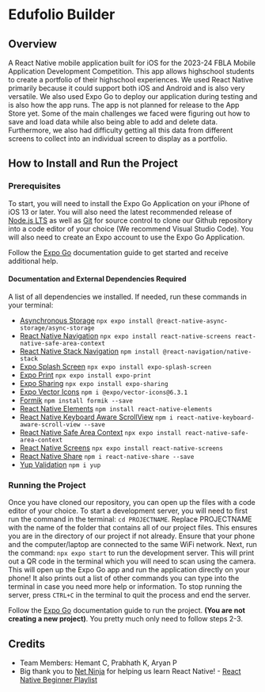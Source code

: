 # Edufolio Builder  
## Overview
A React Native mobile application built for iOS for the 2023-24 FBLA Mobile Application Development Competition. This app allows highschool students to create a portfolio of their highschool experiences. We used React Native primarily because it could support both iOS and Android and is also very versatile. We also used Expo Go to deploy our application during testing and is also how the app runs. The app is not planned for release to the App Store yet. Some of the main challenges we faced were figuring out how to save and load data while also being able to add and delete data. Furthermore, we also had difficulty getting all this data from different screens to collect into an individual screen to display as a portfolio.

## How to Install and Run the Project

### Prerequisites

To start, you will need to install the Expo Go Application on your iPhone of iOS 13 or later. You will also need the latest recommended release of [Node.js LTS](https://nodejs.org/en/) as well as [Git](https://git-scm.com/) for source control to clone our Github repository into a code editor of your choice (We recommend Visual Studio Code). You will also need to create an Expo account to use the Expo Go Application.

Follow the [Expo Go](https://docs.expo.dev/get-started/expo-go/) documentation guide to get started and receive additional help. 

#### Documentation and External Dependencies Required
A list of all dependencies we installed. If needed, run these commands in your terminal:
- [Asynchronous Storage](https://react-native-async-storage.github.io/async-storage/docs/install/) `npx expo install @react-native-async-storage/async-storage`
- [React Native Navigation](https://reactnavigation.org/docs/getting-started/) `npx expo install react-native-screens react-native-safe-area-context`
- [React Native Stack Navigation](https://reactnavigation.org/docs/native-stack-navigator/) `npm install @react-navigation/native-stack`
- [Expo Splash Screen](https://docs.expo.dev/versions/latest/sdk/splash-screen/#usage) `npx expo install expo-splash-screen`
- [Expo Print](https://docs.expo.dev/versions/latest/sdk/print/) `npx expo install expo-print`
- [Expo Sharing](https://docs.expo.dev/versions/latest/sdk/sharing/) `npx expo install expo-sharing`
- [Expo Vector Icons](https://www.npmjs.com/package/@expo/vector-icons/v/6.3.1) `npm i @expo/vector-icons@6.3.1`
- [Formik](https://formik.org/docs/overview) `npm install formik --save`
- [React Native Elements](https://reactnativeelements.com/docs) `npm install react-native-elements`
- [React Native Keyboard Aware ScrollView](https://www.npmjs.com/package/react-native-keyboard-aware-scroll-view) `npm i react-native-keyboard-aware-scroll-view --save`
- [React Native Safe Area Context](https://docs.expo.dev/versions/latest/sdk/safe-area-context/) `npx expo install react-native-safe-area-context`
- [React Native Screens](https://github.com/software-mansion/react-native-screens) `npx expo install react-native-screens`
- [React Native Share](https://github.com/react-native-share/react-native-share) `npm i react-native-share --save`
- [Yup Validation](https://www.npmjs.com/package/yup) `npm i yup`

### Running the Project
Once you have cloned our repository, you can open up the files with a code editor of your choice. To start a development server, you will need to first run the command in the terminal: `cd PROJECTNAME`. Replace PROJECTNAME with the name of the folder that contains all of our project files. This ensures you are in the directory of our project if not already. Ensure that your phone and the computer/laptop are connected to the same WiFi network. Next, run the command: `npx expo start` to run the development server. This will print out a QR code in the terminal which you will need to scan using the camera. This will open up the Expo Go app and run the application directly on your phone! It also prints out a list of other commands you can type into the terminal in case you need more help or information. To stop running the server, press `CTRL+C` in the terminal to quit the process and end the server.

Follow the [Expo Go](https://docs.expo.dev/get-started/create-a-project/) documentation guide to run the project. **(You are not creating a new project)**. You pretty much only need to follow steps 2-3.

## Credits
- Team Members: Hemant C, Prabhath K, Aryan P
- Big thank you to [Net Ninja](https://www.youtube.com/@NetNinja) for helping us learn React Native!
		- [React Native Beginner Playlist](https://www.youtube.com/watch?v=ur6I5m2nTvk&list=PL4cUxeGkcC9ixPU-QkScoRBVxtPPzVjrQ)

